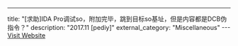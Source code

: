 ---
title: "[求助]IDA Pro调试so，附加完毕，跳到目标so基址，但是内容都是DCB伪指令？"
description: "2017.11 [pediy]"
external_category: "Miscellaneous"
---[Visit Website](https://bbs.pediy.com/thread-222646.htm)

